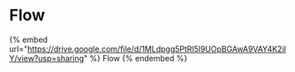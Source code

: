 # Flow

{% embed url="https://drive.google.com/file/d/1MLdpgg5PtRl5l9UOpBGAwA9VAY4K2iIY/view?usp=sharing" %}
Flow
{% endembed %}
